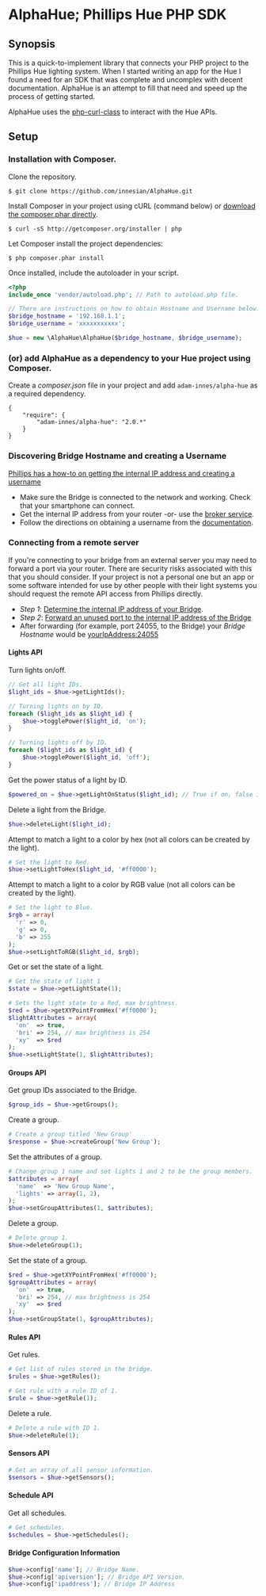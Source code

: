 # AlphaHue; Phillips Hue PHP SDK
## Synopsis
This is a quick-to-implement library that connects your PHP project to the Phillips Hue lighting system. When I started writing an app for the Hue I found a need for an SDK that was complete and uncomplex with decent documentation. AlphaHue is an attempt to fill that need and speed up the process of getting started.

AlphaHue uses the [php-curl-class](https://github.com/php-curl-class/php-curl-class) to interact with the Hue APIs.

## Setup
### Installation with Composer.
Clone the repository.
```
$ git clone https://github.com/innesian/AlphaHue.git
```
Install Composer in your project using cURL (command below) or [download the composer.phar directly](http://getcomposer.org/composer.phar).
```
$ curl -sS http://getcomposer.org/installer | php
```
Let Composer install the project dependencies:
```
$ php composer.phar install
```
Once installed, include the autoloader in your script.
```php
<?php
include_once 'vendor/autoload.php'; // Path to autoload.php file.

// There are instructions on how to obtain Hostname and Username below.
$bridge_hostname = '192.168.1.1';
$bridge_username = 'xxxxxxxxxxx';

$hue = new \AlphaHue\AlphaHue($bridge_hostname, $bridge_username);
```
### (or) add AlphaHue as a dependency to your Hue project using Composer.
Create a *composer.json* file in your project and add `adam-innes/alpha-hue` as a required dependency.
```
{
    "require": {
        "adam-innes/alpha-hue": "2.0.*"
    }
}
```
### Discovering Bridge Hostname and creating a Username
[Phillips has a how-to on getting the internal IP address and creating a username](http://www.developers.meethue.com/documentation/getting-started)
* Make sure the Bridge is connected to the network and working. Check that your smartphone can connect.
* Get the internal IP address from your router -or- use the [broker service](http://www.meethue.com/api/nupnp).
* Follow the directions on obtaining a username from the [documentation](http://www.developers.meethue.com/documentation/getting-started).

### Connecting from a remote server
If you're connecting to your bridge from an external server you may need to forward a port via your router. There are security risks associated with this that you should consider. If your project is not a personal one but an app or some software intended for use by other people with their light systems you should request the remote API access from Phillips directly.
* *Step 1*: [Determine the internal IP address of your Bridge](http://www.meethue.com/api/nupnp).
* *Step 2*: [Forward an unused port to the internal IP address of the Bridge](https://www.noip.com/support/knowledgebase/general-port-forwarding-guide/)
* After forwarding (for example, port 24055, to the Bridge) your *Bridge Hostname* would be [yourIpAddress:24055](https://www.google.com/search?q=what+is+my+ip&oq=what+is+my+ip)

#### Lights API
Turn lights on/off.
```php
// Get all light IDs.
$light_ids = $hue->getLightIds();

// Turning lights on by ID.
foreach ($light_ids as $light_id) {
    $hue->togglePower($light_id, 'on');
}

// Turning lights off by ID.
foreach ($light_ids as $light_id) {
    $hue->togglePower($light_id, 'off');
}
```
Get the power status of a light by ID.
```php
$powered_on = $hue->getLightOnStatus($light_id); // True if on, false if off.
```
Delete a light from the Bridge.
```php
$hue->deleteLight($light_id);
```
Attempt to match a light to a color by hex (not all colors can be created by the light).
```php
# Set the light to Red.
$hue->setLightToHex($light_id, '#ff0000');
```
Attempt to match a light to a color by RGB value (not all colors can be created by the light).
```php
# Set the light to Blue.
$rgb = array(
  'r' => 0,
  'g' => 0,
  'b' => 255
);
$hue->setLightToRGB($light_id, $rgb);
```
Get or set the state of a light.
```php
# Get the state of light 1
$state = $hue->getLightState(1);

# Sets the light state to a Red, max brightness.
$red = $hue->getXYPointFromHex('#ff0000');
$lightAttributes = array(
  'on'  => true,
  'bri' => 254, // max brightness is 254
  'xy'  => $red
);
$hue->setLightState(1, $lightAttributes);
```
#### Groups API
Get group IDs associated to the Bridge.
```php
$group_ids = $hue->getGroups();
```
Create a group.
```php
# Create a group titled 'New Group'
$response = $hue->createGroup('New Group');
```
Set the attributes of a group.
```php
# Change group 1 name and set lights 1 and 2 to be the group members.
$attributes = array(
  'name'  => 'New Group Name',
  'lights' => array(1, 2),
);
$hue->setGroupAttributes(1, $attributes);
```
Delete a group.
```php
# Delete group 1.
$hue->deleteGroup(1);
```
Set the state of a group.
```php
$red = $hue->getXYPointFromHex('#ff0000');
$groupAttributes = array(
  'on'  => true,
  'bri' => 254, // max brightness is 254
  'xy'  => $red
);
$hue->setGroupState(1, $groupAttributes);
```
#### Rules API
Get rules.
```php
# Get list of rules stored in the bridge.
$rules = $hue->getRules();

# Get rule with a rule ID of 1.
$rule = $hue->getRule(1);
```
Delete a rule.
```php
# Delete a rule with ID 1.
$hue->deleteRule(1);
```
#### Sensors API
```php
# Get an array of all sensor information.
$sensors = $hue->getSensors();
```
#### Schedule API
Get all schedules.
```php
# Get schedules.
$schedules = $hue->getSchedules();
```
#### Bridge Configuration Information
```php
$hue->config['name']; // Bridge Name.
$hue->config['apiversion']; // Bridge API Version.
$hue->config['ipaddress']; // Bridge IP Address
```
#### 
